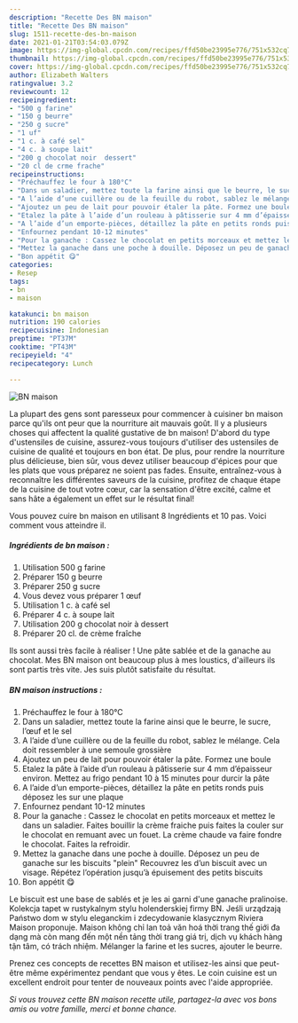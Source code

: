 ```yaml
---
description: "Recette Des BN maison"
title: "Recette Des BN maison"
slug: 1511-recette-des-bn-maison
date: 2021-01-21T03:54:03.079Z
image: https://img-global.cpcdn.com/recipes/ffd50be23995e776/751x532cq70/bn-maison-photo-principale-de-la-recette.jpg
thumbnail: https://img-global.cpcdn.com/recipes/ffd50be23995e776/751x532cq70/bn-maison-photo-principale-de-la-recette.jpg
cover: https://img-global.cpcdn.com/recipes/ffd50be23995e776/751x532cq70/bn-maison-photo-principale-de-la-recette.jpg
author: Elizabeth Walters
ratingvalue: 3.2
reviewcount: 12
recipeingredient:
- "500 g farine"
- "150 g beurre"
- "250 g sucre"
- "1 uf"
- "1 c. à café sel"
- "4 c. à soupe lait"
- "200 g chocolat noir  dessert"
- "20 cl de crme frache"
recipeinstructions:
- "Préchauffez le four à 180°C"
- "Dans un saladier, mettez toute la farine ainsi que le beurre, le sucre, l’œuf et le sel"
- "A l’aide d’une cuillère ou de la feuille du robot, sablez le mélange. Cela doit ressembler à une semoule grossière"
- "Ajoutez un peu de lait pour pouvoir étaler la pâte. Formez une boule"
- "Etalez la pâte à l’aide d’un rouleau à pâtisserie sur 4 mm d’épaisseur environ. Mettez au frigo pendant 10 à 15 minutes pour durcir la pâte"
- "A l’aide d’un emporte-pièces, détaillez la pâte en petits ronds puis déposez les sur une plaque"
- "Enfournez pendant 10-12 minutes"
- "Pour la ganache : Cassez le chocolat en petits morceaux et mettez le dans un saladier. Faites bouillir la crème fraiche puis faites la couler sur le chocolat en remuant avec un fouet. La crème chaude va faire fondre le chocolat. Faites la refroidir."
- "Mettez la ganache dans une poche à douille. Déposez un peu de ganache sur les biscuits &#34;plein&#34; Recouvrez les d’un biscuit avec un visage. Répétez l’opération jusqu’à épuisement des petits biscuits"
- "Bon appétit 😋"
categories:
- Resep
tags:
- bn
- maison

katakunci: bn maison 
nutrition: 190 calories
recipecuisine: Indonesian
preptime: "PT37M"
cooktime: "PT43M"
recipeyield: "4"
recipecategory: Lunch

---
```



![BN maison](https://img-global.cpcdn.com/recipes/ffd50be23995e776/751x532cq70/bn-maison-photo-principale-de-la-recette.jpg)

La plupart des gens sont paresseux pour commencer à cuisiner bn maison parce qu'ils ont peur que la nourriture ait mauvais goût. Il y a plusieurs choses qui affectent la qualité gustative de bn maison! D'abord du type d'ustensiles de cuisine, assurez-vous toujours d'utiliser des ustensiles de cuisine de qualité et toujours en bon état. De plus, pour rendre la nourriture plus délicieuse, bien sûr, vous devez utiliser beaucoup d'épices pour que les plats que vous préparez ne soient pas fades. Ensuite, entraînez-vous à reconnaître les différentes saveurs de la cuisine, profitez de chaque étape de la cuisine de tout votre cœur, car la sensation d'être excité, calme et sans hâte a également un effet sur le résultat final!

<!--inarticleads1-->

Vous pouvez cuire bn maison en utilisant 8 Ingrédients et 10 pas. Voici comment vous atteindre il.

##### Ingrédients de bn maison :

1. Utilisation 500 g farine
1. Préparer 150 g beurre
1. Préparer 250 g sucre
1. Vous devez vous préparer 1 œuf
1. Utilisation 1 c. à café sel
1. Préparer 4 c. à soupe lait
1. Utilisation 200 g chocolat noir à dessert
1. Préparer 20 cl. de crème fraîche


Ils sont aussi très facile à réaliser ! Une pâte sablée et de la ganache au chocolat. Mes BN maison ont beaucoup plus à mes loustics, d&#39;ailleurs ils sont partis très vite. Jes suis plutôt satisfaite du résultat. 

<!--inarticleads2-->

##### BN maison instructions :

1. Préchauffez le four à 180°C
1. Dans un saladier, mettez toute la farine ainsi que le beurre, le sucre, l’œuf et le sel
1. A l’aide d’une cuillère ou de la feuille du robot, sablez le mélange. Cela doit ressembler à une semoule grossière
1. Ajoutez un peu de lait pour pouvoir étaler la pâte. Formez une boule
1. Etalez la pâte à l’aide d’un rouleau à pâtisserie sur 4 mm d’épaisseur environ. Mettez au frigo pendant 10 à 15 minutes pour durcir la pâte
1. A l’aide d’un emporte-pièces, détaillez la pâte en petits ronds puis déposez les sur une plaque
1. Enfournez pendant 10-12 minutes
1. Pour la ganache : Cassez le chocolat en petits morceaux et mettez le dans un saladier. Faites bouillir la crème fraiche puis faites la couler sur le chocolat en remuant avec un fouet. La crème chaude va faire fondre le chocolat. Faites la refroidir.
1. Mettez la ganache dans une poche à douille. Déposez un peu de ganache sur les biscuits &#34;plein&#34; Recouvrez les d’un biscuit avec un visage. Répétez l’opération jusqu’à épuisement des petits biscuits
1. Bon appétit 😋


Le biscuit est une base de sablés et je les ai garni d&#39;une ganache pralinoise. Kolekcja tapet w rustykalnym stylu holenderskiej firmy BN. Jeśli urządzają Państwo dom w stylu eleganckim i zdecydowanie klasycznym Riviera Maison proponuje. Maison không chỉ lan toả văn hoá thời trang thế giới đa dạng mà còn mang đến một nền tảng thời trang giá trị, dịch vụ khách hàng tận tâm, có trách nhiệm. Mélanger la farine et les sucres, ajouter le beurre. 

<!--inarticleads1-->

<p>
Prenez ces concepts de recettes BN maison et utilisez-les ainsi que peut-être même expérimentez pendant que vous y êtes. Le coin cuisine est un excellent endroit pour tenter de nouveaux points avec l'aide appropriée.
</p>

<p>
<i>Si vous trouvez cette BN maison recette utile, partagez-la avec vos bons amis ou votre famille, merci et bonne chance.</i>
</p>
